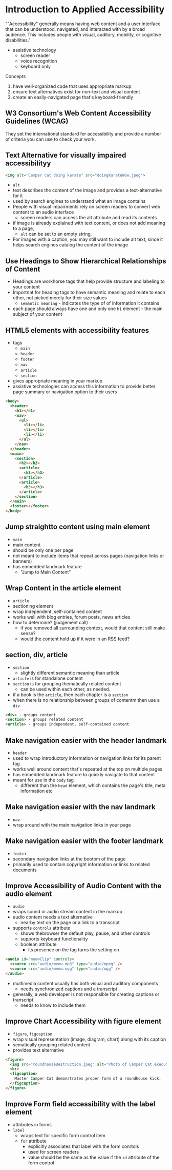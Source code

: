 # Introduction to Applied Accessibility

""Accessibility" generally means having web content and a user interface that can be understood, navigated, and interacted with by a broad audience. This includes people with visual, auditory, mobility, or cognitive disabilities."

- assistive technology
  - screen reader
  - voice recognition
  - keyboard only

Concepts
1. have well-organized code that uses appropriate markup
2. ensure text alternatives exist for non-text and visual content
3. create an easily-navigated page that's keyboard-friendly


## W3 Consortium's Web Content Accessibility Guidelines (WCAG)

They set the international standard for accessibility and provide a number of criteria you can use to check your work.

## Text Alternative for visually impaired accessibilityy

``` html
<img alt="Camper cat doing karate" src="doingKarateWow.jpeg">
```

- `alt`
- text describes the content of the image and provides a text-alternative for it
- used by search engines to understand what an image contains
- People with visual impairments rely on screen readers to convert web content to an audio interface
  - screen readers can access the alt attribute and read its contents
- if image is already explained with text content, or does not add meaning to a page, 
  - `alt` can be set to an empty string.
- For images with a caption, you may still want to include alt text, since it helps search engines catalog the content of the image

## Use Headings to Show Hierarchical Relationships of Content

- Headings are workhorse tags that help provide structure and labeling to your content
- Importnat for heading tags to have semantic meaning and relate to each other, not picked merely for their size values
  - `semantic meaning` - indicates the type of of information it contains
- each page should always have one and only one `h1` element - the main subject of your content

## HTML5 elements with accessibility features

- tags
  - `main`
  - `header`
  - `footer`
  - `nav`
  - `article`
  - `section`
- gives appropriate meaning in your markup
- assistive technologies can access this information to provide better page summary or navigation option to their users

``` html
<body>
  <header>
    <h1></h1>
    <nav>
      <ul>
        <li></li>
        <li></li>
        <li></li>
      </ul>
    </nav>
  </header>
  <main>
    <section>
      <h2></h2>
      <article>
        <h3></h3>
      </article>
      <article>
        <h3></h3>
      </article>
    </section>
  </main>
  <footer></footer>
</body>
```

## Jump straightto content using main element

- `main`
- main content
- should be only one per page
- not meant to include items that repeat across pages (navigation links or banners)
- has embedded landmark feature
  - "Jump to Main Content"

## Wrap Content in the article element

- `article`
- sectioning element
- wrap independent, self-contained content
- works well with blog entries, forum posts, news articles
- how to determine? (judgement call)
  - if you removed all surrounding context, would that content still make sense?
  - would the content hold up if it were in an RSS feed?

## section, div, article

- `section`
  - slightly different semantic meaning than article
- `article` is for standalone content
- `section` is for grouping thematically related content
  - can be used within each other, as needed.
- if a book is the `article`, then each chapter is a `section`
- when there is no relationship between groups of contentm then use a `div`


``` markdown
<div> - groups content
<section> - groups related content
<article> - groups independent, self-contained content
```

## Make navigation easier with the header landmark

- `header`
- used to wrap introductory information or navigation links for its parent tag
- works well around content that's repeated at the top on multiple pages
- has embedded landmark feature to quickly navigate to that content
- meant for use in the `body` tag
  - different than the `head` element, which contains the page's title, meta information etc

## Make navigation easier with the nav landmark

- `nav`
- wrap around with the main navigation links in your page

## Make navigation easier with the footer landmark

- `footer`
- secondary navigation links at the bootom of the page
- primarily used to contain copyright information or links to related documents

## Improve Accessibility of Audio Content with the audio element

- `audio`
- wraps sound or audio stream content in the markup
- audio content needs a text alternative
  - nearby text on the page or a link to a transcript
- supports `controls` attribute
  - shows thebrowser the default play, pause, and other controls
  - supports keyboard functionality
  - boolean attribute
    - its presence on the tag turns the setting on

``` html
<audio id="meowClip" controls>
  <source src="audio/meow.mp3" type="audio/mpeg" />
  <source src="audio/meow.ogg" type="audio/ogg" />
</audio>
```

- multimedia content usually has both visual and auditory components
  - needs synchronized captions and a transcript
- generally, a web developer is not responsible for creating captions or transcript
  - needs to know to include them

## Improve Chart Accessibility with figure element

- `figure`, `figcaption`
- wrap visual representation (image, diagram, chart) along with its caption
- sematically grouping related content
- provides text alternative

``` html
<figure>
  <img src="roundhouseDestruction.jpeg" alt="Photo of Camper Cat executing a roundhouse kick">
  <br>
  <figcaption>
    Master Camper Cat demonstrates proper form of a roundhouse kick.
  </figcaption>
</figure>
```

## Improve Form field accessibility with the label element

- attributes in forms
- `label`
  - wraps text for specific form control item
  - `for` attribute
    - explicitly associates that label with the form conrtols
    - used for screen readers
    - value should be the same as the value if the `id` attribute of the form control